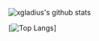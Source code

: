 ![xgladius's github stats](https://github-readme-stats.vercel.app/api?username=xgladius&count_private=true&show_icons=true&theme=material-palenight)

[![Top Langs](https://github-readme-stats.vercel.app/api/top-langs/?username=xgladius&exclude_repo=Pixel-Tamers-RE&theme=material-palenight&layout=compact)]
